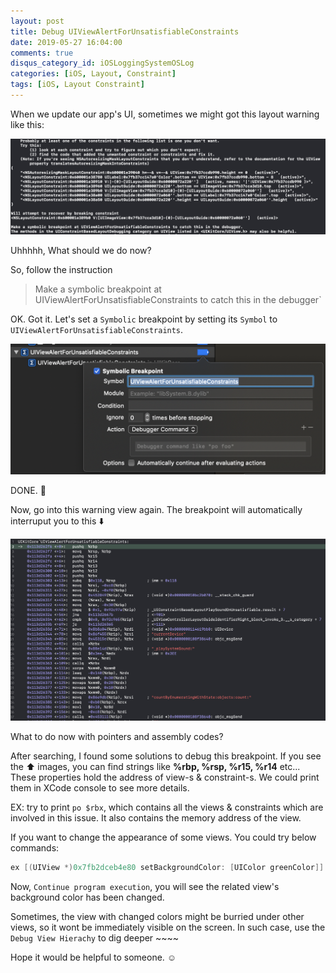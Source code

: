 ```yaml
---
layout: post
title: Debug UIViewAlertForUnsatisfiableConstraints
date: 2019-05-27 16:04:00
comments: true
disqus_category_id: iOSLoggingSystemOSLog
categories: [iOS, Layout, Constraint]
tags: [iOS, Layout Constraint]
---
```


When we update our app's UI, sometimes we might got this layout warning like this:

![layout_warning](/images/2019-05-27-Debug-UIViewAlertForUnsatisfiableConstraints/layout_warning.png)

Uhhhhh, What should we do now?

So, follow the instruction
> Make a symbolic breakpoint at UIViewAlertForUnsatisfiableConstraints
to catch this in the debugger`

OK. Got it. Let's set a `Symbolic` breakpoint by setting its `Symbol` to `UIViewAlertForUnsatisfiableConstraints`.

![add_symbolic](/images/2019-05-27-Debug-UIViewAlertForUnsatisfiableConstraints/add_symbolic.png)

DONE. :tada:

Now, go into this warning view again. The breakpoint will automatically
interruput you to this :arrow_down:

![symbolic_breakpoint](/images/2019-05-27-Debug-UIViewAlertForUnsatisfiableConstraints/symbolic_breakpoint.png)

What to do now with pointers and assembly codes?

After searching, I found some solutions to debug this breakpoint.
If you see the :arrow_up: images, you can find strings like
**%rbp, %rsp, %r15, %r14** etc...
These properties hold the address of view-s & constraint-s.
We could print them in XCode console to see more details.

EX: try to print `po $rbx`, which contains all the views & constraints
which are involved in this issue. It also contains the memory address
of the view.

If you want to change the appearance of some views.
You could try below commands:
```objective-c
ex [(UIView *)0x7fb2dceb4e80 setBackgroundColor: [UIColor greenColor]]
```

Now, `Continue program execution`, you will see the related view's
background color has been changed.

Sometimes, the view with changed colors might be burried under other
views, so it wont be immediately visible on the screen.
In such case, use the `Debug View Hierachy` to dig deeper ~~~~

Hope it would be helpful to someone. :relaxed:
